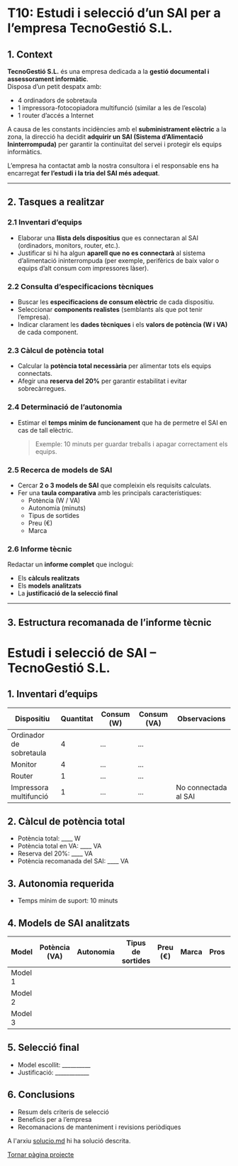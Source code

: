 # T10: Estudi i selecció d’un SAI per a l’empresa TecnoGestió S.L.

## 1. Context

**TecnoGestió S.L.** és una empresa dedicada a la **gestió documental i assessorament informàtic**.  
Disposa d’un petit despatx amb:
- 4 ordinadors de sobretaula  
- 1 impressora-fotocopiadora multifunció (similar a les de l’escola)  
- 1 router d’accés a Internet  

A causa de les constants incidències amb el **subministrament elèctric** a la zona, la direcció ha decidit **adquirir un SAI (Sistema d’Alimentació Ininterrompuda)** per garantir la continuïtat del servei i protegir els equips informàtics.

L’empresa ha contactat amb la nostra consultora i el responsable ens ha encarregat **fer l’estudi i la tria del SAI més adequat**.

---

## 2. Tasques a realitzar

### 2.1 Inventari d’equips

- Elaborar una **llista dels dispositius** que es connectaran al SAI (ordinadors, monitors, router, etc.).  
- Justificar si hi ha algun **aparell que no es connectarà** al sistema d’alimentació ininterrompuda (per exemple, perifèrics de baix valor o equips d’alt consum com impressores làser).  

### 2.2 Consulta d’especificacions tècniques

- Buscar les **especificacions de consum elèctric** de cada dispositiu.  
- Seleccionar **components realistes** (semblants als que pot tenir l’empresa).  
- Indicar clarament les **dades tècniques** i els **valors de potència (W i VA)** de cada component.

### 2.3 Càlcul de potència total

- Calcular la **potència total necessària** per alimentar tots els equips connectats.  
- Afegir una **reserva del 20%** per garantir estabilitat i evitar sobrecàrregues.

### 2.4 Determinació de l’autonomia

- Estimar el **temps mínim de funcionament** que ha de permetre el SAI en cas de tall elèctric.  
  > Exemple: 10 minuts per guardar treballs i apagar correctament els equips.

### 2.5 Recerca de models de SAI

- Cercar **2 o 3 models de SAI** que compleixin els requisits calculats.  
- Fer una **taula comparativa** amb les principals característiques:  
  - Potència (W / VA)  
  - Autonomia (minuts)  
  - Tipus de sortides  
  - Preu (€)  
  - Marca  

### 2.6 Informe tècnic

Redactar un **informe complet** que inclogui:
- Els **càlculs realitzats**  
- Els **models analitzats**  
- La **justificació de la selecció final**  

---

## 3. Estructura recomanada de l’informe tècnic

# Estudi i selecció de SAI – TecnoGestió S.L.

## 1. Inventari d’equips
| Dispositiu | Quantitat | Consum (W) | Consum (VA) | Observacions |
|-------------|------------|-------------|--------------|---------------|
| Ordinador de sobretaula | 4 | ... | ... | |
| Monitor | 4 | ... | ... | |
| Router | 1 | ... | ... | |
| Impressora multifunció | 1 | ... | ... | No connectada al SAI |

## 2. Càlcul de potència total
- Potència total: ____ W  
- Potència total en VA: ____ VA  
- Reserva del 20%: ____ VA  
- Potència recomanada del SAI: ____ VA  

## 3. Autonomia requerida
- Temps mínim de suport: 10 minuts  

## 4. Models de SAI analitzats
| Model | Potència (VA) | Autonomia | Tipus de sortides | Preu (€) | Marca | Pros | Contres |
|--------|----------------|------------|-------------------|-----------|--------|--------|----------|
| Model 1 | | | | | | | |
| Model 2 | | | | | | | |
| Model 3 | | | | | | | |

## 5. Selecció final
- Model escollit: __________  
- Justificació: ____________

## 6. Conclusions
- Resum dels criteris de selecció  
- Beneficis per a l’empresa  
- Recomanacions de manteniment i revisions periòdiques


A l'arxiu [solucio.md](solucio.md) hi ha solució descrita.

[Tornar pàgina projecte](../README.md)
